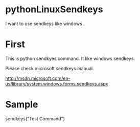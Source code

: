pythonLinuxSendkeys
===================

I want to use sendkeys like windows .

# First

 This is python sendkyes command.
 It like windows sendkeys.

 Please check microsoft sendkeys manual.

 http://msdn.microsoft.com/en-us/library/system.windows.forms.sendkeys.aspx

# Sample

 sendkeys("Test Command")

